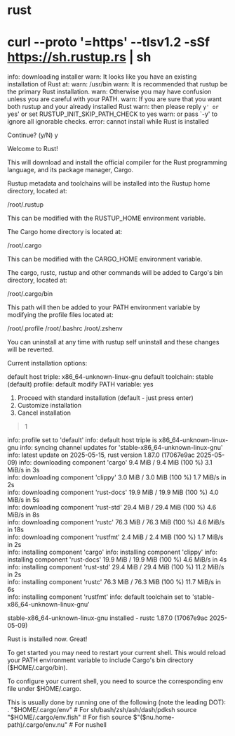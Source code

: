 # rust

# curl --proto '=https' --tlsv1.2 -sSf https://sh.rustup.rs | sh
info: downloading installer
warn: It looks like you have an existing installation of Rust at:
warn: /usr/bin
warn: It is recommended that rustup be the primary Rust installation.
warn: Otherwise you may have confusion unless you are careful with your PATH.
warn: If you are sure that you want both rustup and your already installed Rust
warn: then please reply `y' or `yes' or set RUSTUP_INIT_SKIP_PATH_CHECK to yes
warn: or pass `-y' to ignore all ignorable checks.
error: cannot install while Rust is installed

Continue? (y/N) y


Welcome to Rust!

This will download and install the official compiler for the Rust
programming language, and its package manager, Cargo.

Rustup metadata and toolchains will be installed into the Rustup
home directory, located at:

  /root/.rustup

This can be modified with the RUSTUP_HOME environment variable.

The Cargo home directory is located at:

  /root/.cargo

This can be modified with the CARGO_HOME environment variable.

The cargo, rustc, rustup and other commands will be added to
Cargo's bin directory, located at:

  /root/.cargo/bin

This path will then be added to your PATH environment variable by
modifying the profile files located at:

  /root/.profile
  /root/.bashrc
  /root/.zshenv

You can uninstall at any time with rustup self uninstall and
these changes will be reverted.

Current installation options:


   default host triple: x86_64-unknown-linux-gnu
     default toolchain: stable (default)
               profile: default
  modify PATH variable: yes

1) Proceed with standard installation (default - just press enter)
2) Customize installation
3) Cancel installation
>1

info: profile set to 'default'
info: default host triple is x86_64-unknown-linux-gnu
info: syncing channel updates for 'stable-x86_64-unknown-linux-gnu'
info: latest update on 2025-05-15, rust version 1.87.0 (17067e9ac 2025-05-09)
info: downloading component 'cargo'
  9.4 MiB /   9.4 MiB (100 %)   3.1 MiB/s in  3s         
info: downloading component 'clippy'
  3.0 MiB /   3.0 MiB (100 %)   1.7 MiB/s in  2s         
info: downloading component 'rust-docs'
 19.9 MiB /  19.9 MiB (100 %)   4.0 MiB/s in  5s         
info: downloading component 'rust-std'
 29.4 MiB /  29.4 MiB (100 %)   4.6 MiB/s in  8s         
info: downloading component 'rustc'
 76.3 MiB /  76.3 MiB (100 %)   4.6 MiB/s in 18s         
info: downloading component 'rustfmt'
  2.4 MiB /   2.4 MiB (100 %)   1.7 MiB/s in  2s         
info: installing component 'cargo'
info: installing component 'clippy'
info: installing component 'rust-docs'
 19.9 MiB /  19.9 MiB (100 %)   4.6 MiB/s in  4s         
info: installing component 'rust-std'
 29.4 MiB /  29.4 MiB (100 %)  11.2 MiB/s in  2s         
info: installing component 'rustc'
 76.3 MiB /  76.3 MiB (100 %)  11.7 MiB/s in  6s         
info: installing component 'rustfmt'
info: default toolchain set to 'stable-x86_64-unknown-linux-gnu'

  stable-x86_64-unknown-linux-gnu installed - rustc 1.87.0 (17067e9ac 2025-05-09)


Rust is installed now. Great!

To get started you may need to restart your current shell.
This would reload your PATH environment variable to include
Cargo's bin directory ($HOME/.cargo/bin).

To configure your current shell, you need to source
the corresponding env file under $HOME/.cargo.

This is usually done by running one of the following (note the leading DOT):
. "$HOME/.cargo/env"            # For sh/bash/zsh/ash/dash/pdksh
source "$HOME/.cargo/env.fish"  # For fish
source $"($nu.home-path)/.cargo/env.nu"  # For nushell

